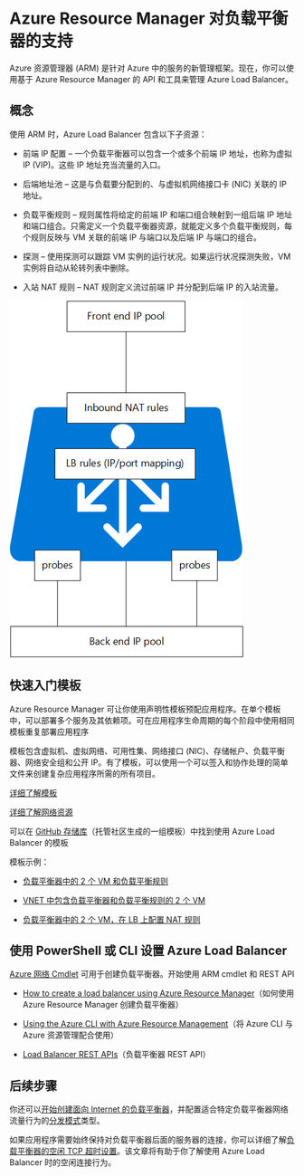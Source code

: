 <properties
   pageTitle="Azure Resource Manager 对负载平衡器预览版的支持 | Azure "
   description="对包含 Azure Resource Manager (ARM) 预览版的负载平衡器使用 PowerShell。对负载平衡器使用模板"
   services="load-balancer"
   documentationCenter="na"
   authors="joaoma"
   manager="carmonm"
   editor="tysonn" />
<tags
   ms.service="load-balancer"
   ms.date="03/17/2016"
   wacn.date="08/29/2016" />


# Azure Resource Manager 对负载平衡器的支持 

Azure 资源管理器 (ARM) 是针对 Azure 中的服务的新管理框架。现在，你可以使用基于 Azure Resource Manager 的 API 和工具来管理 Azure Load Balancer。

## 概念

使用 ARM 时，Azure Load Balancer 包含以下子资源：

- 前端 IP 配置 – 一个负载平衡器可以包含一个或多个前端 IP 地址，也称为虚拟 IP (VIP)。这些 IP 地址充当流量的入口。

- 后端地址池 – 这是与负载要分配到的、与虚拟机网络接口卡 (NIC) 关联的 IP 地址。

- 负载平衡规则 – 规则属性将给定的前端 IP 和端口组合映射到一组后端 IP 地址和端口组合。只需定义一个负载平衡器资源，就能定义多个负载平衡规则，每个规则反映与 VM 关联的前端 IP 与端口以及后端 IP 与端口的组合。

- 探测 – 使用探测可以跟踪 VM 实例的运行状况。如果运行状况探测失败，VM 实例将自动从轮转列表中删除。

- 入站 NAT 规则 – NAT 规则定义流过前端 IP 并分配到后端 IP 的入站流量。


![](./media/load-balancer-arm/load-balancer-arm.png)



## 快速入门模板
Azure Resource Manager 可让你使用声明性模板预配应用程序。在单个模板中，可以部署多个服务及其依赖项。可在应用程序生命周期的每个阶段中使用相同模板重复部署应用程序

模板包含虚拟机、虚拟网络、可用性集、网络接口 (NIC)、存储帐户、负载平衡器、网络安全组和公开 IP。有了模板，可以使用一个可以签入和协作处理的简单文件来创建复杂应用程序所需的所有项目。

[详细了解模板](http://go.microsoft.com/fwlink/?LinkId=544798)

[详细了解网络资源](/documentation/articles/resource-groups-networking/)

可以在 [GitHub 存储库](https://github.com/Azure/azure-quickstart-templates)（托管社区生成的一组模板）中找到使用 Azure Load Balancer 的模板

模板示例：

- [负载平衡器中的 2 个 VM 和负载平衡规则](http://go.microsoft.com/fwlink/?LinkId=544799)

- [VNET 中包含负载平衡器和负载平衡规则的 2 个 VM](https://github.com/Azure/azure-quickstart-templates/tree/master/201-2-vms-internal-load-balancer)

- [负载平衡器中的 2 个 VM，在 LB 上配置 NAT 规则](https://github.com/Azure/azure-quickstart-templates/tree/master/201-2-vms-loadbalancer-natrules)


## 使用 PowerShell 或 CLI 设置 Azure Load Balancer

[Azure 网络 Cmdlet](https://msdn.microsoft.com/zh-cn/library/azure/mt163510.aspx) 可用于创建负载平衡器。开始使用 ARM cmdlet 和 REST API

- [How to create a load balancer using Azure Resource Manager](/documentation/articles/load-balancer-get-started-internet-arm-ps/)（如何使用 Azure Resource Manager 创建负载平衡器）

- [Using the Azure CLI with Azure Resource Management](/documentation/articles/xplat-cli-azure-resource-manager/)（将 Azure CLI 与 Azure 资源管理配合使用）

- [Load Balancer REST APIs](https://msdn.microsoft.com/zh-cn/library/azure/mt163651.aspx)（负载平衡器 REST API）


## 后续步骤

你还可以[开始创建面向 Internet 的负载平衡器](/documentation/articles/load-balancer-get-started-internet-arm-ps/)，并配置适合特定负载平衡器网络流量行为的[分发模式](/documentation/articles/load-balancer-distribution-mode/)类型。

如果应用程序需要始终保持对负载平衡器后面的服务器的连接，你可以详细了解[负载平衡器的空闲 TCP 超时设置](/documentation/articles/load-balancer-tcp-idle-timeout/)。该文章将有助于你了解使用 Azure Load Balancer 时的空闲连接行为。

<!---HONumber=Mooncake_0822_2016-->